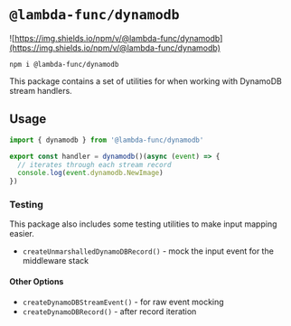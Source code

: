 # `@lambda-func/dynamodb`

![https://img.shields.io/npm/v/@lambda-func/dynamodb](https://img.shields.io/npm/v/@lambda-func/dynamodb)

```shell
npm i @lambda-func/dynamodb
```

This package contains a set of utilities for when working with DynamoDB stream handlers.

## Usage

```typescript
import { dynamodb } from '@lambda-func/dynamodb'

export const handler = dynamodb()(async (event) => {
  // iterates through each stream record
  console.log(event.dynamodb.NewImage)
})
```

### Testing

This package also includes some testing utilities to make input mapping easier.

- `createUnmarshalledDynamoDBRecord()` - mock the input event for the middleware stack

#### Other Options

- `createDynamoDBStreamEvent()` - for raw event mocking
- `createDynamoDBRecord()` - after record iteration
